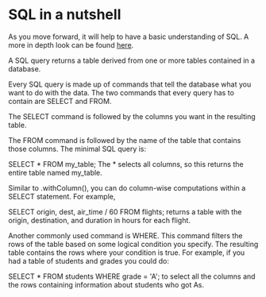 # SQL in a nutshell 

As you move forward, it will help to have a basic understanding of SQL. A more in depth look can be found [here](https://www.datacamp.com/courses/intro-to-sql-for-data-science).

A SQL query returns a table derived from one or more tables contained in a database.

Every SQL query is made up of commands that tell the database what you want to do with the data. The two commands that every query has to contain are SELECT and FROM.

The SELECT command is followed by the columns you want in the resulting table.

The FROM command is followed by the name of the table that contains those columns. The minimal SQL query is:

SELECT * FROM my_table;
The * selects all columns, so this returns the entire table named my_table.

Similar to .withColumn(), you can do column-wise computations within a SELECT statement. For example,

SELECT origin, dest, air_time / 60 FROM flights;
returns a table with the origin, destination, and duration in hours for each flight.

Another commonly used command is WHERE. This command filters the rows of the table based on some logical condition you specify. The resulting table contains the rows where your condition is true. For example, if you had a table of students and grades you could do:

SELECT * FROM students
WHERE grade = 'A';
to select all the columns and the rows containing information about students who got As.

